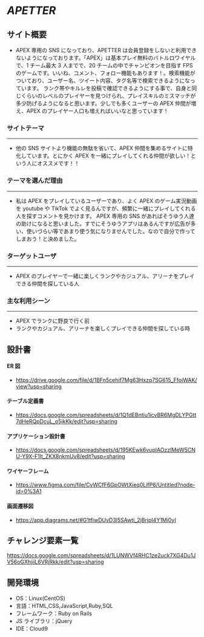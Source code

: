 # _APETTER_

## サイト概要

- APEX 専用の SNS になっており、APETTER は会員登録をしないと利用できないようになっております。「APEX」は基本プレイ無料のバトルロワイヤルで、1 チーム最大 3 人までで、20 チームの中でチャンピオンを目指す FPS のゲームです。いいね、コメント、フォロー機能もあります！。検索機能がついており、ユーザー名、ツイート内容、タグ名等で検索できるようになっています。 ランク帯やキルレを投稿で確認できるようにする事で、自身と同じくらいのレベルのプレイヤーを見つけられ、プレイスキルのミスマッチが多少防げるようになると思います。少しでも多くユーザーの APEX 仲間が増え、APEX のプレイヤー人口も増えればいいなと思っています！

### サイトテーマ

---

- 他の SNS サイトより機能の無駄を省いて、APEX 仲間を集めるサイトに特化しています。とにかく APEX を一緒にプレイしてくれる仲間が欲しい！という人にオススメです！！

### テーマを選んだ理由

---

- 私は APEX をプレイしているユーザーであり、よく APEX のゲーム実況動画を youtube や TikTok でよく見るんですが、頻繁に一緒にプレイしてくれる人を探すコメントを見かけます。 
  APEX 専用の SNS があればそうゆう人達の助けになると思いました。すでにそうゆうアプリはあるんですが広告が多い、使いづらい等であまり使う気になりませんでした。なので自分で作ってしまおう！と決めました。

### ターゲットユーザ

---

- APEX のプレイヤーで一緒に楽しくランクやカジュアル、アリーナをプレイできる仲間を探している人

### 主な利用シーン

---

- APEX でランクに野良で行く前
- ランクやカジュアル、アリーナを楽しくプレイできる仲間を探している時

## 設計書

#### ER 図

- https://drive.google.com/file/d/1BFn5cehif7Mg63Hxzq7SG615_FfoiWAK/view?usp=sharing

#### テーブル定義書

- https://docs.google.com/spreadsheets/d/1Q1dEBntiu1icvBR6MgDLYPGtt7dHeRQpDcuL_o5jkKk/edit?usp=sharing

#### アプリケーション設計書

- https://docs.google.com/spreadsheets/d/195KEwk6vupIAOzzIMeW5CNU-Y9X-F1lt_ZKX8nkmUv8/edit?usp=sharing

#### ワイヤーフレーム

- https://www.figma.com/file/CyWCfF6GpOWtXieq0LifP6/Untitled?node-id=0%3A1

#### 画面遷移図

- https://app.diagrams.net/#G1tfiwDUvD3l5SAwti_2jBrjpI4Y1Mi0yI

## チャレンジ要素一覧

https://docs.google.com/spreadsheets/d/1LUNWVf4RHC1ze2uck7XG4Du1JV56oGXhjiiL6VRjRkk/edit?usp=sharing

## 開発環境

- OS：Linux(CentOS)
- 言語：HTML,CSS,JavaScript,Ruby,SQL
- フレームワーク：Ruby on Rails
- JS ライブラリ：jQuery
- IDE：Cloud9


